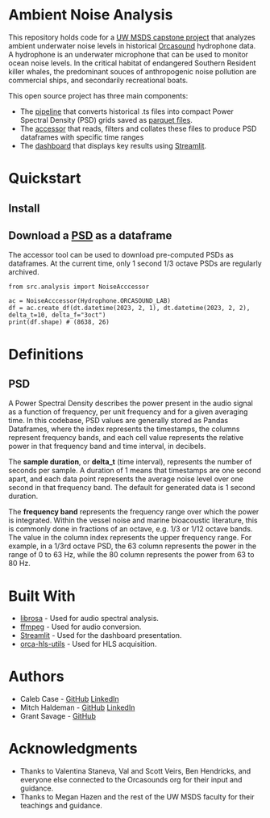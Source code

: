 # Ambient Noise Analysis

This repository holds code for a [UW MSDS capstone project](https://www.washington.edu/datasciencemasters/capstone-projects/) that analyzes ambient underwater noise levels in historical [Orcasound](https://orcasound.net) hydrophone data. A hydrophone is an underwater microphone that can be used to monitor ocean noise levels. In the critical habitat of endangered Southern Resident killer whales, the predominant souces of anthropogenic noise pollution are commercial ships, and secondarily recreational boats.

This open source project has three main components:

- The [pipeline](src/pipeline/README.md) that converts historical .ts files into compact Power Spectral Density (PSD) grids saved as [parquet files](https://parquet.apache.org/).
- The [accessor](src/accessor/README.md) that reads, filters and collates these files to produce PSD dataframes with specific time ranges
- The [dashboard](src/dashboard/README.md) that displays key results using [Streamlit](https://streamlit.io/).

# Quickstart

## Install

## Download a [PSD](#psd) as a dataframe

The accessor tool can be used to download pre-computed PSDs as dataframes. At the current time, only 1 second 1/3 octave PSDs are regularly archived.

```
from src.analysis import NoiseAcccessor

ac = NoiseAcccessor(Hydrophone.ORCASOUND_LAB)
df = ac.create_df(dt.datetime(2023, 2, 1), dt.datetime(2023, 2, 2), delta_t=10, delta_f="3oct")
print(df.shape) # (8638, 26)
```

# Definitions

## PSD

A Power Spectral Density describes the power present in the audio signal as a function of frequency, per unit frequency and for a given averaging time. In this codebase, PSD values are generally stored as Pandas Dataframes, where the index represents the timestamps, the columns represent frequency bands, and each cell value represents the relative power in that frequency band and time interval, in decibels.

The **sample duration**, or **delta_t** (time interval), represents the number of seconds per sample. A duration of 1 means that timestamps are one second apart, and each data point represents the average noise level over one second in that frequency band. The default for generated data is 1 second duration.

The **frequency band** represents the frequency range over which the power is integrated. Within the vessel noise and marine bioacoustic literature, this is commonly done in fractions of an octave, e.g. 1/3 or 1/12 octave bands. The value in the column index represents the upper frequency range. For example, in a 1/3rd octave PSD, the 63 column represents the power in the range of 0 to 63 Hz, while the 80 column represents the power from 63 to 80 Hz.

# Built With

- [librosa](https://librosa.org/) - Used for audio spectral analysis.
- [ffmpeg](https://ffmpeg.org/) - Used for audio conversion.
- [Streamlit](https://streamlit.io/) - Used for the dashboard presentation.
- [orca-hls-utils](https://github.com/orcasound/orca-hls-utils) - Used for HLS acquisition.

# Authors

- Caleb Case - [GitHub](https://github.com/CaseCal) [LinkedIn](https://www.linkedin.com/in/caleb-case-76132782/)
- Mitch Haldeman - [GitHub](https://github.com/mitchhaldeman) [LinkedIn](https://www.linkedin.com/in/mitchhaldeman/)
- Grant Savage - [GitHub](https://github.com/savageGrant)

# Acknowledgments

- Thanks to Valentina Staneva, Val and Scott Veirs, Ben Hendricks, and everyone else connected to the Orcasounds org for their input and guidance.
- Thanks to Megan Hazen and the rest of the UW MSDS faculty for their teachings and guidance.
